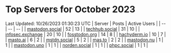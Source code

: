 # Top Servers for October 2023
Last Updated: 10/26/2023 01:30:23 UTC
| Server | Posts | Active Users |
| -- | -- | -- |
| [mastodon.social](https://mastodon.social/tags/PowerShell) | 52 | 13 |
| [techhub.social](https://techhub.social/tags/PowerShell) | 31 | 10 |
| [infosec.exchange](https://infosec.exchange/tags/PowerShell) | 20 | 10 |
| [fosstodon.org](https://fosstodon.org/tags/PowerShell) | 14 | 8 |
| [hachyderm.io](https://hachyderm.io/tags/PowerShell) | 10 | 7 |
| [masto.ai](https://masto.ai/tags/PowerShell) | 6 | 2 |
| [mstdn.social](https://mstdn.social/tags/PowerShell) | 5 | 2 |
| [mas.to](https://mas.to/tags/PowerShell) | 2 | 2 |
| [mastodon.nu](https://mastodon.nu/tags/PowerShell) | 1 | 1 |
| [mastodon.uno](https://mastodon.uno/tags/PowerShell) | 1 | 1 |
| [norden.social](https://norden.social/tags/PowerShell) | 1 | 1 |
| [phpc.social](https://phpc.social/tags/PowerShell) | 1 | 1 |
